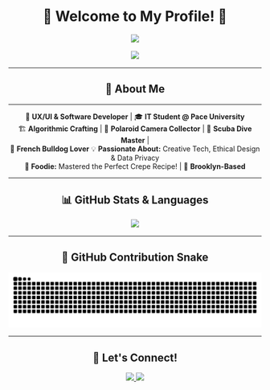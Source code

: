 <h1 align="center">🌟 Welcome to My Profile! 🌟</h1>
<p align="center">
  <img src="https://readme-typing-svg.herokuapp.com?font=Fira+Code&size=22&pause=1000&color=F7F7F7&center=true&vCenter=true&multiline=true&width=450&height=100&lines=Remi+Williams;UX%2FUI+%7C+Software+Developer" />
</p>

<p align="center">
  <img src="https://media0.giphy.com/media/v1.Y2lkPTc5MGI3NjExZnkwdmo3ZDFtbzU4ZWFzenVrNXp1ZGU4MG83YXJ3MHA2bGppbTMwcSZlcD12MV9pbnRlcm5hbF9naWZfYnlfaWQmY3Q9Zw/dV3GXudtLAbTi/giphy.gif" width="80%"/>
</p>

---

<h2 align="center">🎨 About Me</h2>

---

<p align="center">
🚀 <b>UX/UI & Software Developer</b> | 🎓 <b>IT Student @ Pace University</b>  <br>
🏗 <b>Algorithmic Crafting</b> | 📸 <b>Polaroid Camera Collector</b> | 🤿 <b>Scuba Dive Master</b> |
<br>🐶 <b>French Bulldog Lover</b> 💡 <b>Passionate About:</b> Creative Tech, Ethical Design & Data Privacy  <br>
🍓 <b>Foodie:</b> Mastered the Perfect Crepe Recipe! | 🗽 <b>Brooklyn-Based</b>  
</p>

---

<h2 align="center">📊 GitHub Stats & Languages</h2>

<p align="center">
  <img src="https://github-readme-stats.vercel.app/api/top-langs/?username=Rwilly1&layout=compact&theme=tokyonight&langs_count=6&card_width=500" />
</p>

---

<h2 align="center">🐍 GitHub Contribution Snake</h2>

<p align="center">
  <img src="https://raw.githubusercontent.com/Rwilly1/Rwilly1/main/dist/github-contribution-grid-snake.svg?v=1" />
</p>

---



<h2 align="center">🚀 Let's Connect!</h2>

<p align="center">
  <a href="https://www.linkedin.com/in/remington-williams/" target="_blank">
    <img src="https://img.shields.io/badge/-LinkedIn-blue?style=for-the-badge&logo=linkedin&logoColor=white&link=https://www.linkedin.com/in/remington-williams/"/>
  </a>
  <a href="mailto:rw53783n@pace.edu">
    <img src="https://img.shields.io/badge/-Email-D14836?style=for-the-badge&logo=gmail&logoColor=white"/>
  </a>
</p>
